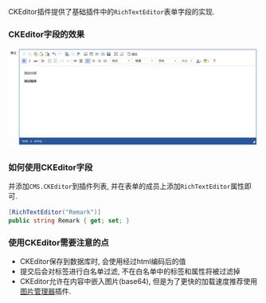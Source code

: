 CKEditor插件提供了基础插件中的`RichTextEditor`表单字段的实现.<br/>

### CKEditor字段的效果

![CKEditor字段的效果](../images/plugins/cms.ckeditor.ckeditor.jpg)

### 如何使用CKEditor字段

并添加`CMS.CKEditor`到插件列表, 并在表单的成员上添加`RichTextEditor`属性即可.<br/>

``` csharp
[RichTextEditor("Remark")]
public string Remark { get; set; }
```

### 使用CKEditor需要注意的点

- CKEditor保存到数据库时, 会使用经过html编码后的值
- 提交后会对标签进行白名单过滤, 不在白名单中的标签和属性将被过滤掉
- CKEditor允许在内容中嵌入图片(base64), 但是为了更快的加载速度推荐使用[图片管理器](cms.imagebrowser)插件.

